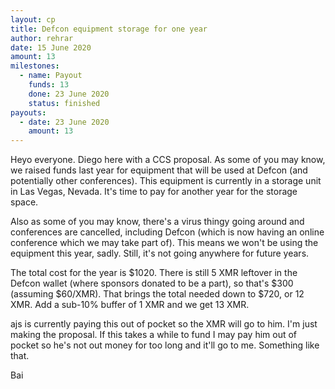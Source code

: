 ```yaml
---
layout: cp
title: Defcon equipment storage for one year
author: rehrar
date: 15 June 2020
amount: 13
milestones:
  - name: Payout
    funds: 13
    done: 23 June 2020
    status: finished
payouts:
  - date: 23 June 2020
    amount: 13
---
```


Heyo everyone. Diego here with a CCS proposal. As some of you may know, we raised funds last year for equipment that will be used at Defcon (and potentially other conferences). This equipment is currently in a storage unit in Las Vegas, Nevada. It's time to pay for another year for the storage space. 

Also as some of you may know, there's a virus thingy going around and conferences are cancelled, including Defcon (which is now having an online conference which we may take part of). This means we won't be using the equipment this year, sadly. Still, it's not going anywhere for future years.

The total cost for the year is $1020. There is still 5 XMR leftover in the Defcon wallet (where sponsors donated to be a part), so that's $300 (assuming $60/XMR). That brings the total needed down to $720, or 12 XMR. Add a sub-10% buffer of 1 XMR and we get 13 XMR.

ajs is currently paying this out of pocket so the XMR will go to him. I'm just making the proposal. If this takes a while to fund I may pay him out of pocket so he's not out money for too long and it'll go to me. Something like that.

Bai